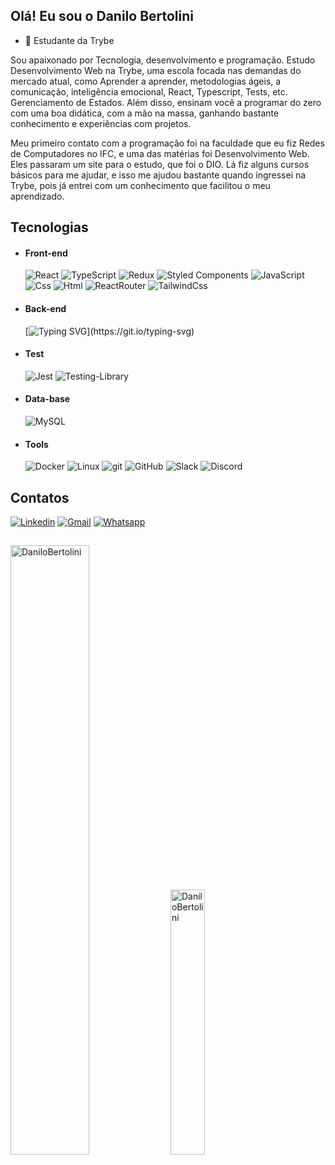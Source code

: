 ## Olá! Eu sou o Danilo Bertolini

- 🌱 Estudante da Trybe

Sou apaixonado por Tecnologia, desenvolvimento e programação. Estudo Desenvolvimento Web na Trybe, uma escola focada nas demandas do mercado atual, como Aprender a aprender, metodologias ágeis, a comunicação, inteligência emocional, React, Typescript, Tests, etc. Gerenciamento de Estados. Além disso, ensinam você a programar do zero com uma boa didática, com a mão na massa, ganhando bastante conhecimento e experiências com projetos.

Meu primeiro contato com a programação foi na faculdade que eu fiz Redes de Computadores no IFC, e uma das matérias foi Desenvolvimento Web. Eles passaram um site para o estudo, que foi o DIO. Lá fiz alguns cursos básicos para me ajudar, e isso me ajudou bastante quando ingressei na Trybe, pois já entrei com um conhecimento que facilitou o meu aprendizado.

## Tecnologias
  - #### Front-end
    ![React](https://img.shields.io/badge/React-20232A?style=for-the-badge&logo=react&logoColor=61DAFB)
    ![TypeScript](https://img.shields.io/badge/TypeScript-007ACC?style=for-the-badge&logo=typescript&logoColor=white)
    ![Redux](https://img.shields.io/badge/redux-%23593d88.svg?style=for-the-badge&logo=redux&logoColor=white)
    ![Styled Components](https://img.shields.io/badge/styled--components-DB7093?style=for-the-badge&logo=styled-components&logoColor=white)
    ![JavaScript](https://img.shields.io/badge/JavaScript-323330?style=for-the-badge&logo=javascript&logoColor=F7DF1E)
    ![Css](https://img.shields.io/badge/CSS3-1572B6?style=for-the-badge&logo=css3&logoColor=white)
    ![Html](https://img.shields.io/badge/HTML5-E34F26?style=for-the-badge&logo=html5&logoColor=white)
    ![ReactRouter](https://img.shields.io/badge/React_Router-CA4245?style=for-the-badge&logo=react-router&logoColor=white)
    ![TailwindCss](https://img.shields.io/badge/Tailwind_CSS-38B2AC?style=for-the-badge&logo=tailwind-css&logoColor=white)
  - #### Back-end
    [![Typing SVG](https://readme-typing-svg.herokuapp.com?font=Fira+Code&weight=100&size=12&duration=3000&pause=1000&color=0071BD&width=435&lines=Estudando+para+evoluir+a+cada+dia...)](https://git.io/typing-svg)
  - #### Test
    ![Jest](https://img.shields.io/badge/-jest-%23C21325?style=for-the-badge&logo=jest&logoColor=white)
    ![Testing-Library](https://img.shields.io/badge/-TestingLibrary-%23E33332?style=for-the-badge&logo=testing-library&logoColor=white)
  - #### Data-base
    ![MySQL](https://img.shields.io/badge/mysql-%2300f.svg?style=for-the-badge&logo=mysql&logoColor=white)
  - #### Tools
    ![Docker](https://img.shields.io/badge/docker-%230db7ed.svg?style=for-the-badge&logo=docker&logoColor=white)
    ![Linux](https://img.shields.io/badge/Linux-FCC624?style=for-the-badge&logo=linux&logoColor=black)
    ![git](https://img.shields.io/badge/Git-F05032?style=for-the-badge&logo=git&logoColor=white)
    ![GitHub](https://img.shields.io/badge/GitHub-100000?style=for-the-badge&logo=github&logoColor=white)
    ![Slack](https://img.shields.io/badge/Slack-4A154B?style=for-the-badge&logo=slack&logoColor=white)
    ![Discord](https://img.shields.io/badge/Discord-7289DA?style=for-the-badge&logo=discord&logoColor=white)

## Contatos

[![Linkedin](https://img.shields.io/badge/LinkedIn-0077B5?style=for-the-badge&logo=linkedin&logoColor=white)](https://www.linkedin.com/in/danilobertolini) 
[![Gmail](https://img.shields.io/badge/Gmail-D14836?style=for-the-badge&logo=gmail&logoColor=white)](mailto:danilocbertolini@gmail.com)
[![Whatsapp](https://img.shields.io/badge/WhatsApp-25D366?style=for-the-badge&logo=whatsapp&logoColor=white)](https://api.whatsapp.com/send?phone=5547997778961)

##

<p> 
  <img width="50%" src="https://github-readme-stats.vercel.app/api?username=DaniloBertolini&count_private=true&show_icons=true&locale=en&theme=transparent&hide=stars" alt="DaniloBertolini" />
  <img width="33%" src="https://github-readme-stats.vercel.app/api/top-langs?username=DaniloBertolini&show_icons=true&locale=en&layout=compact&theme=transparent" alt="DaniloBertolini" />
</p>
